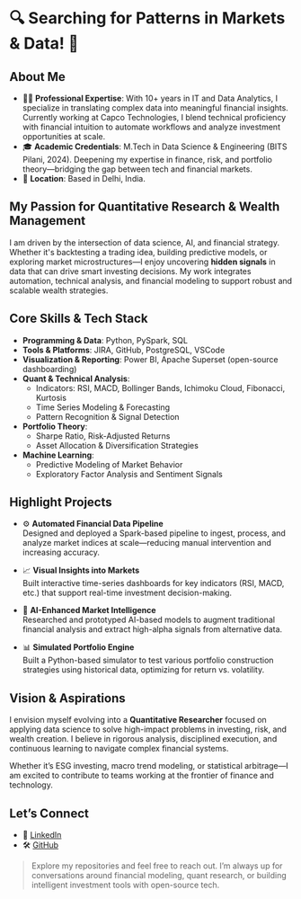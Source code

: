 # 🔍 Searching for Patterns in Markets & Data! 💭

## About Me

- 👩‍💻 **Professional Expertise**: With 10+ years in IT and Data Analytics, I specialize in translating complex data into meaningful financial insights. Currently working at Capco Technologies, I blend technical proficiency with financial intuition to automate workflows and analyze investment opportunities at scale.
- 🎓 **Academic Credentials**: M.Tech in Data Science & Engineering (BITS Pilani, 2024). Deepening my expertise in finance, risk, and portfolio theory—bridging the gap between tech and financial markets.
- 📍 **Location**: Based in Delhi, India.

## My Passion for Quantitative Research & Wealth Management

I am driven by the intersection of data science, AI, and financial strategy. Whether it's backtesting a trading idea, building predictive models, or exploring market microstructures—I enjoy uncovering **hidden signals** in data that can drive smart investing decisions. My work integrates automation, technical analysis, and financial modeling to support robust and scalable wealth strategies.

## Core Skills & Tech Stack

- **Programming & Data**: Python, PySpark, SQL  
- **Tools & Platforms**: JIRA, GitHub, PostgreSQL, VSCode  
- **Visualization & Reporting**: Power BI, Apache Superset (open-source dashboarding)  
- **Quant & Technical Analysis**:
  - Indicators: RSI, MACD, Bollinger Bands, Ichimoku Cloud, Fibonacci, Kurtosis
  - Time Series Modeling & Forecasting
  - Pattern Recognition & Signal Detection  
- **Portfolio Theory**:
  - Sharpe Ratio, Risk-Adjusted Returns
  - Asset Allocation & Diversification Strategies  
- **Machine Learning**:
  - Predictive Modeling of Market Behavior
  - Exploratory Factor Analysis and Sentiment Signals

## Highlight Projects

- ⚙️ **Automated Financial Data Pipeline**  
  Designed and deployed a Spark-based pipeline to ingest, process, and analyze market indices at scale—reducing manual intervention and increasing accuracy.

- 📈 **Visual Insights into Markets**  
  Built interactive time-series dashboards for key indicators (RSI, MACD, etc.) that support real-time investment decision-making.

- 🧠 **AI-Enhanced Market Intelligence**  
  Researched and prototyped AI-based models to augment traditional financial analysis and extract high-alpha signals from alternative data.

- 📊 **Simulated Portfolio Engine**  
  Built a Python-based simulator to test various portfolio construction strategies using historical data, optimizing for return vs. volatility.

## Vision & Aspirations

I envision myself evolving into a **Quantitative Researcher** focused on applying data science to solve high-impact problems in investing, risk, and wealth creation. I believe in rigorous analysis, disciplined execution, and continuous learning to navigate complex financial systems.

Whether it’s ESG investing, macro trend modeling, or statistical arbitrage—I am excited to contribute to teams working at the frontier of finance and technology.

## Let’s Connect

- 💼 [LinkedIn](https://www.linkedin.com/)
- 🛠 [GitHub](https://github.com/)

> Explore my repositories and feel free to reach out. I’m always up for conversations around financial modeling, quant research, or building intelligent investment tools with open-source tech.
